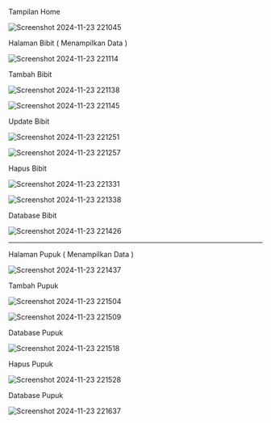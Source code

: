 Tampilan Home

![Screenshot 2024-11-23 221045](https://github.com/user-attachments/assets/e6e30e70-0bb7-4a67-b76a-c6433bfd6b00)


Halaman Bibit ( Menampilkan Data )

![Screenshot 2024-11-23 221114](https://github.com/user-attachments/assets/01492ebe-352f-450e-ac57-d03b2c846bbd)

Tambah Bibit

![Screenshot 2024-11-23 221138](https://github.com/user-attachments/assets/87ea0a0e-ccf8-479f-bf19-9f5a96e00e9b)


![Screenshot 2024-11-23 221145](https://github.com/user-attachments/assets/47c6fb02-7f5e-43df-b138-1dfc49a18a44)

Update Bibit

![Screenshot 2024-11-23 221251](https://github.com/user-attachments/assets/088b0219-67e2-4467-8a95-9982cfca355f)


![Screenshot 2024-11-23 221257](https://github.com/user-attachments/assets/6970fb0a-f62c-4dc7-9637-e699269557f4)

Hapus Bibit 

![Screenshot 2024-11-23 221331](https://github.com/user-attachments/assets/b731ee7b-336b-40c5-a9c2-5c2df5755cf1)


![Screenshot 2024-11-23 221338](https://github.com/user-attachments/assets/0a10858d-1ebe-4458-bb38-e7e57562e3ec)

Database Bibit

![Screenshot 2024-11-23 221426](https://github.com/user-attachments/assets/284cbc18-6fea-4ca0-8bba-821828ad31d2)


---------------------------------------

Halaman Pupuk ( Menampilkan Data )

![Screenshot 2024-11-23 221437](https://github.com/user-attachments/assets/ff00249c-5d9a-4d95-a8f1-e7ee264c10e8)


Tambah Pupuk 

![Screenshot 2024-11-23 221504](https://github.com/user-attachments/assets/018c88fd-b274-40f0-8411-61f0e6acbb9a)


![Screenshot 2024-11-23 221509](https://github.com/user-attachments/assets/575645a4-97aa-451d-9d3d-5c2407651fc7)

Database Pupuk 

![Screenshot 2024-11-23 221518](https://github.com/user-attachments/assets/a516df02-76e6-4ecf-9633-faef722b2bf7)


Hapus Pupuk


![Screenshot 2024-11-23 221528](https://github.com/user-attachments/assets/07498ba4-2a65-41ec-b528-4db01cba233b)

Database Pupuk


![Screenshot 2024-11-23 221637](https://github.com/user-attachments/assets/4cb4fdac-6f29-4b06-b7d9-c3ef7b55b58a)

